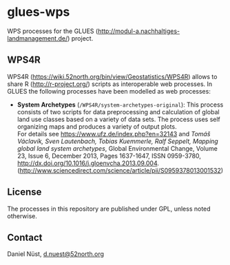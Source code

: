# glues-wps

WPS processes for the GLUES (http://modul-a.nachhaltiges-landmanagement.de/) project.

## WPS4R

WPS4R (https://wiki.52north.org/bin/view/Geostatistics/WPS4R) allows to share R (http://r-project.org/) scripts as interoperable web processes. In GLUES the following processes have been modelled as web processes:

* **System Archetypes** (``/WPS4R/system-archetypes-original``): This process consists of two scripts for data preprocessing and calculation of global land use classes based on a variety of data sets. The process uses self organizing maps and produces a variety of output plots.<br/>For details see https://www.ufz.de/index.php?en=32143 and *Tomáš Václavík, Sven Lautenbach, Tobias Kuemmerle, Ralf Seppelt, Mapping global land system archetypes*, Global Environmental Change, Volume 23, Issue 6, December 2013, Pages 1637-1647, ISSN 0959-3780, http://dx.doi.org/10.1016/j.gloenvcha.2013.09.004.
(http://www.sciencedirect.com/science/article/pii/S0959378013001532)


## License

The processes in this repository are published under GPL, unless noted otherwise.

## Contact

Daniel Nüst, d.nuest@52north.org